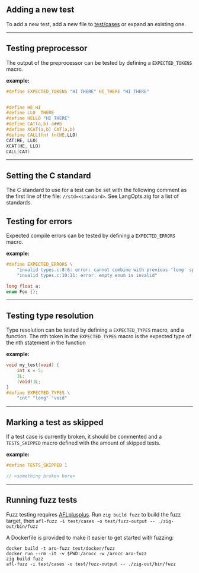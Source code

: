 ## Adding a new test
To add a new test, add a new file to [test/cases](tests/cases) or expand an existing one.

---
## Testing preprocessor
The output of the preprocessor can be tested by defining a `EXPECTED_TOKENS` macro.

**example:**
```c
#define EXPECTED_TOKENS "HI THERE" HI_THERE "HI THERE"


#define HE HI
#define LLO _THERE
#define HELLO "HI THERE"
#define CAT(a,b) a##b
#define XCAT(a,b) CAT(a,b)
#define CALL(fn) fn(HE,LLO)
CAT(HE, LLO)
XCAT(HE, LLO)
CALL(CAT)
```
---
## Setting the C standard
The C standard to use for a test can be set with the following comment as the first line
of the file: `//std=<standard>`. See LangOpts.zig for a list of standards.

## Testing for errors
Expected compile errors can be tested by defining a `EXPECTED_ERRORS` macro.

**example:**
```c
#define EXPECTED_ERRORS \
    "invalid types.c:8:6: error: cannot combine with previous 'long' specifier" \
    "invalid types.c:10:11: error: empty enum is invalid"

long float a;
enum Foo {};
```
---
## Testing type resolution
Type resolution can be tested by defining a `EXPECTED_TYPES` macro, and a function.
The nth token in the `EXPECTED_TYPES` macro is the expected type of the nth statement
in the function

**example:**
```c
void my_test(void) {
    int x = 5;
    1L;
    (void)1L;
}
#define EXPECTED_TYPES \
    "int" "long" "void"
```
---
## Marking a test as skipped
If a test case is currently broken, it should be commented and a `TESTS_SKIPPED` macro defined with the amount of skipped tests.

**example:**
```c
#define TESTS_SKIPPED 1

// <something broken here>
```
---
## Running fuzz tests
Fuzz testing requires [AFLplusplus](https://github.com/AFLplusplus/AFLplusplus). Run `zig build fuzz` to build the fuzz target,
then `afl-fuzz -i test/cases -o test/fuzz-output -- ./zig-out/bin/fuzz`

A Dockerfile is provided to make it easier to get started with fuzzing:

```sh-session
docker build -t aro-fuzz test/docker/fuzz
docker run --rm -it -v $PWD:/arocc -w /arocc aro-fuzz
zig build fuzz
afl-fuzz -i test/cases -o test/fuzz-output -- ./zig-out/bin/fuzz
```
